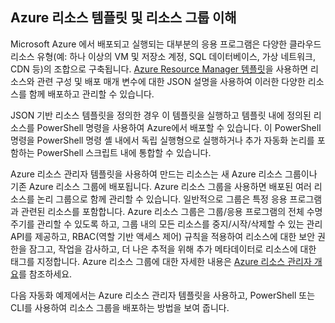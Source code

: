 ## <a name="understanding-azure-resource-templates-and-resource-groups"></a>Azure 리소스 템플릿 및 리소스 그룹 이해
Microsoft Azure 에서 배포되고 실행되는 대부분의 응용 프로그램은 다양한 클라우드 리소스 유형(예: 하나 이상의 VM 및 저장소 계정, SQL 데이터베이스, 가상 네트워크, CDN 등)의 조합으로 구축됩니다.  [Azure Resource Manager 템플릿](../articles/resource-group-authoring-templates.md)을 사용하면 리소스와 관련 구성 및 배포 매개 변수에 대한 JSON 설명을 사용하여 이러한 다양한 리소스를 함께 배포하고 관리할 수 있습니다.

JSON 기반 리소스 템플릿을 정의한 경우 이 템플릿을 실행하고 템플릿 내에 정의된 리소스를 PowerShell 명령을 사용하여 Azure에서 배포할 수 있습니다.  이 PowerShell 명령을 PowerShell 명령 셸 내에서 독립 실행형으로 실행하거나 추가 자동화 논리를 포함하는 PowerShell 스크립트 내에 통합할 수 있습니다.

Azure 리소스 관리자 템플릿을 사용하여 만드는 리소스는 새 Azure 리소스 그룹이나 기존 Azure 리소스 그룹에 배포됩니다.  Azure 리소스 그룹을 사용하면 배포된 여러 리소스를 논리 그룹으로 함께 관리할 수 있습니다. 일반적으로 그룹은 특정 응용 프로그램과 관련된 리소스를 포함합니다.  Azure 리소스 그룹은 그룹/응용 프로그램의 전체 수명 주기를 관리할 수 있도록 하고, 그룹 내의 모든 리소스를 중지/시작/삭제할 수 있는 관리 API를 제공하고, RBAC(역할 기반 액세스 제어) 규칙을 적용하여 리소스에 대한 보안 권한을 잠그고, 작업을 감사하고, 더 나은 추적을 위해 추가 메타데이터로 리소스에 대한 태그를 지정합니다. Azure 리소스 그룹에 대한 자세한 내용은 [Azure 리소스 관리자 개요](https://azure.microsoft.com/documentation/articles/resource-group-overview/)를 참조하세요. 

다음 자동화 예제에서는 Azure 리소스 관리자 템플릿을 사용하고, PowerShell 또는 CLI를 사용하여 리소스 그룹을 배포하는 방법을 보여 줍니다.



<!--HONumber=Jan17_HO3-->


